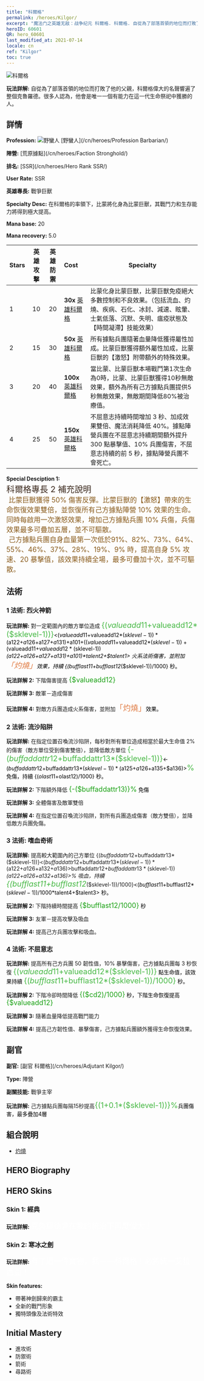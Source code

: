 ```yaml
---
title: "科爾格"
permalink: /heroes/Kilgor/
excerpt: "魔法门之英雄无敌：战争纪元 科爾格. 科爾格. 自從為了部落首領的地位而打敗了他的父親，科爾格偉大的名聲響遍了整個克魯羅德。很多人認為，他會是唯一一個有能力在這一代生命祭祀中獲勝的人。"
heroID: 60601
QR: hero_60601
last_modified_at: 2021-07-14
locale: cn
ref: "Kilgor"
toc: true
---
```

  ![科爾格](/images/h/h_Kilgor.jpg)

 **玩法詳解:** 自從為了部落首領的地位而打敗了他的父親，科爾格偉大的名聲響遍了整個克魯羅德。很多人認為，他會是唯一一個有能力在這一代生命祭祀中獲勝的人。
## 詳情
 **Profession:** ![野蠻人](/images/h/h_prof_7.png)  [野蠻人](/cn/heroes/Profession Barbarian/)

 **陣營:** [荒原據點](/cn/heroes/Faction Stronghold/)

 **排名:** [SSR](/cn/heroes/Hero Rank SSR/)

 **User Rate:** SSR

 **英雄專長:** 戰爭巨獸

 **Specialty Desc:** 在科爾格的率領下，比蒙將化身為比蒙巨獸，其戰鬥力和生存能力將得到極大提高。

 **Mana base:** 20

 **Mana recovery:** 5.0


  | Stars | 英雄攻擊 | 英雄防禦 | Cost |     Specialty     |
  |---------|:---------------:|:---------------:|:--|--------------------|
  |    1    | 10 | 20 | **30x** [英雄科爾格](/cn/Items/her_374/) | 比蒙化身比蒙巨獸，比蒙巨獸免疫絕大多數控制和不良效果。（包括流血、灼燒、疾病、石化、冰封、減速、眩暈、士氣低落、沉默、失明、瘟疫狀態及【時間凝滯】技能效果） |
  |    2    | 15 | 30 | **50x** [英雄科爾格](/cn/Items/her_374/) | 所有據點兵團隨著血量降低獲得屬性加成。比蒙巨獸獲得額外屬性加成，比蒙巨獸的【激怒】附帶額外的特殊效果。 |
  |    3    | 20 | 40 | **100x** [英雄科爾格](/cn/Items/her_374/) | 當比蒙、比蒙巨獸本場戰鬥第1次生命為0時，比蒙、比蒙巨獸獲得10秒無敵效果，額外為所有己方據點兵團提供5秒無敵效果，無敵期間降低80%被治療值。 |
  |    4    | 25 | 50 | **150x** [英雄科爾格](/cn/Items/her_374/) | 不屈意志持續時間增加 3 秒、加成效果雙倍、魔法消耗降低 40%。據點陣營兵團在不屈意志持續期間額外提升 300 點暴擊值、10% 兵團傷害，不屈意志持續的前 5 秒，據點陣營兵團不會死亡。 |

 **Special Desciption 1:** <span style="color: #ffffff">　</span><br/><span style="color: #3c2a1e;font-size:22px">科爾格專長 2 補充說明</span><br/><span style="color: #ffffff;font-size:6px">　</span><span style="color: #8a5c1d;font-size:18px">比蒙巨獸獲得 50% 傷害反彈。比蒙巨獸的【激怒】帶來的生命恢復效果雙倍，並恢復所有己方據點陣營 10% 效果的生命。同時每啟用一次激怒效果，增加己方據點兵團 10% 兵傷，兵傷效果最多可疊加五層，並不可驅散。　</span><br/><span style="color: #ffffff;font-size:6px">　</span><span style="color: #8a5c1d;font-size:18px">己方據點兵團自身血量第一次低於91%、82%、73%、64%、55%、46%、37%、28%、19%、9% 時，提高自身 5% 攻速、20 暴擊值，該效果持續全場，最多可疊加十次，並不可驅散。</span>

## 法術
### 1 法術: 烈火神箭
 **玩法詳解:** 對一定範圍內的敵方單位造成 <span style="color: #48b946;font-size:20px">{($valueadd11+$valueadd12*($sklevel-1))}</span><span style="color: black"><($valueadd11+$valueadd12*($sklevel-1))*($a122+$a126+$a127+$a131)+$a101+(($valueadd11+$valueadd12*($sklevel-1))+($valueadd11+$valueadd12*($sklevel-1))*($a122+$a126+$a127+$a131)+$a101)*$talent2+$talent1> 火系法術傷害，並附加<span style="color: #e07c44;font-size:20px">「灼燒」</span><span style="color: black">效果，持續 {($bufflast11+$bufflast12*($sklevel-1))/1000} 秒。

 **玩法詳解 2:** 下階傷害提高 <span style="color: #1ca216;font-size:18px">{$valueadd12}</span><span style="color: black">

 **玩法詳解 3:** 敵軍－造成傷害

 **玩法詳解 4:** 對敵方兵團造成火系傷害，並附加<span style="color: #e07c44;font-size:20px">「灼燒」</span><span style="color: black">效果。

### 2 法術: 流沙陷阱
 **玩法詳解:** 在指定位置召喚流沙陷阱，每秒對所有單位造成相當於最大生命值 2% 的傷害（敵方單位受到傷害雙倍），並降低敵方單位 <span style="color: #48b946;font-size:20px">{-($buffaddattr12+$buffaddattr13*($sklevel-1))}</span><span style="color: black"><-($buffaddattr12+$buffaddattr13*($sklevel-1))*($a125+$a126+$a135+$a136)><span style="color: #48b946;font-size:20px">%</span><span style="color: black"> 免傷，持續 {($olast11+$olast12)/1000} 秒。

 **玩法詳解 2:** 下階額外降低 <span style="color: #1ca216;font-size:18px">{-($buffaddattr13)}%</span><span style="color: black"> 免傷

 **玩法詳解 3:** 全體傷害及敵軍雙倍

 **玩法詳解 4:** 在指定位置召喚流沙陷阱，對所有兵團造成傷害（敵方雙倍），並降低敵方兵團免傷。

### 3 法術: 嗜血奇術
 **玩法詳解:** 提高較大範圍內的己方單位 {($buffaddattr12+$buffaddattr13*($sklevel-1))}<($buffaddattr12+$buffaddattr13*($sklevel-1))*($a122+$a126+$a132+$a136)>% 攻擊和 {($buffaddattr22+$buffaddattr23*($sklevel-1))}<($buffaddattr12+$buffaddattr13*($sklevel-1))*($a122+$a126+$a132+$a136)>% 吸血，持續 <span style="color: #48b946;font-size:20px">{($bufflast11+$bufflast12*($sklevel-1))/1000}</span><span style="color: black"><($bufflast11+$bufflast12*($sklevel-1))/1000*$talent4+$talent3> 秒。

 **玩法詳解 2:** 下階持續時間提高 <span style="color: #1ca216;font-size:18px">{$bufflast12/1000}</span><span style="color: black"> 秒

 **玩法詳解 3:** 友軍－提高攻擊及吸血

 **玩法詳解 4:** 提高己方兵團攻擊和吸血。

### 4 法術: 不屈意志
 **玩法詳解:** 提高所有己方兵團 50 韌性值，10% 暴擊傷害，己方據點兵團每 3 秒恢復 <span style="color: #48b946;font-size:20px">{($valueadd11+$valueadd12*($sklevel-1))}</span><span style="color: black"> 點生命值，該效果持續 <span style="color: #48b946;font-size:20px">{($bufflast11+$bufflast12*($sklevel-1))/1000}</span><span style="color: black"> 秒。

 **玩法詳解 2:** 下階冷卻時間降低 <span style="color: #1ca216;font-size:18px">{($cd2)/1000}</span><span style="color: black"> 秒，下階生命恢復提高 <span style="color: #1ca216;font-size:18px">{$valueadd12}</span><span style="color: black">

 **玩法詳解 3:** 隨著血量降低提高戰鬥能力

 **玩法詳解 4:** 提高己方韌性值、暴擊傷害，己方據點兵團額外獲得生命恢復效果。


## 副官

 **副官:**  [副官 科爾格](/cn/heroes/Adjutant Kilgor/) 

 **Type:**  陣營 

 **副關技能:**  戰爭主宰 

 **玩法詳解:** 己方據點兵團每隔15秒提高<span style="color: #48b946;font-size:20px">{(1+0.1*($sklevel-1))}%</span><span style="color: black">兵團傷害，最多疊加4層

## 組合說明

* [灼燒](/cn/combination/灼燒/) 

## HERO Biography

## HERO Skins
### Skin 1: **經典**

 **玩法詳解:** <span style="color: #ffffff;font-size:20px">克魯羅德會在我的統治下再度偉大！</span>


### Skin 2: **寒冰之劍**

 **玩法詳解:** <span style="color: #ffffff;font-size:20px">有了這一件寶物，我——科爾格！必將統一艾拉西亞！</span>

 **Skin features:** 

   - 帶著神劍歸來的霸主
   - 全新的戰鬥形象
   - 獨特頭像及法術特效


## Initial Mastery
   - 進攻術
   - 防禦術
   - 箭術
   - 尋路術
